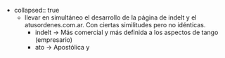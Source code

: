 - collapsed:: true
	- llevar en simultáneo el desarrollo de la página de indelt y el atusordenes.com.ar. Con ciertas similitudes pero no idénticas.
		- indelt ->  Más comercial y más definida a los aspectos de  tango (empresario)
		- ato -> Apostólica  y
